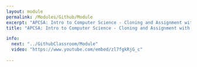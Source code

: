 ```yaml
---
layout: module
permalink: /Modules/Github/Module
excerpt: "APCSA: Intro to Computer Science - Cloning and Assignment with Github Classroom"
title: "APCSA: Intro to Computer Science - Cloning and Assignment with Github Classroom"

info:
  next: "../GithubClassroom/Module"
  video: "https://www.youtube.com/embed/zl7fgkRjG_c"
  
---
```


